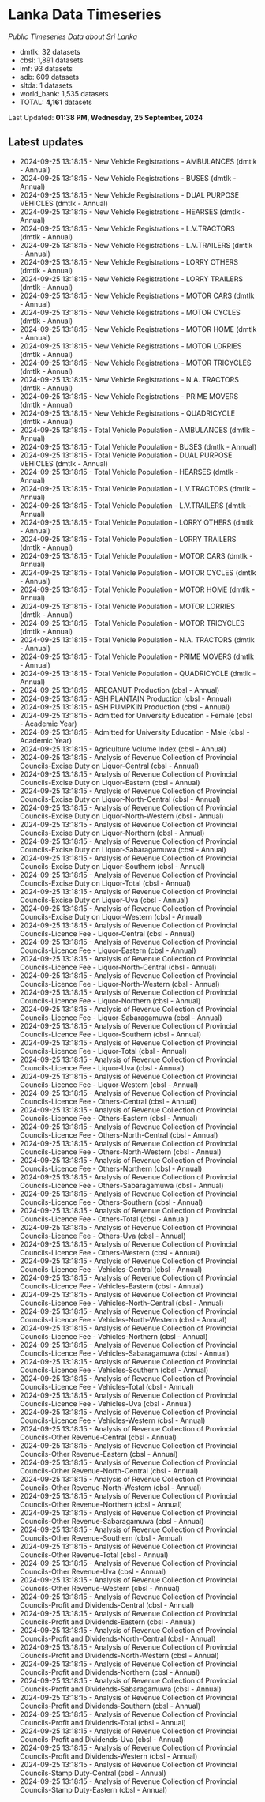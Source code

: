 # Lanka Data Timeseries
*Public Timeseries Data about Sri Lanka*

* dmtlk: 32 datasets
* cbsl: 1,891 datasets
* imf: 93 datasets
* adb: 609 datasets
* sltda: 1 datasets
* world_bank: 1,535 datasets
* TOTAL: **4,161** datasets

Last Updated: **01:38 PM, Wednesday, 25 September, 2024**

## Latest updates

* 2024-09-25 13:18:15 - New Vehicle Registrations - AMBULANCES (dmtlk - Annual)
* 2024-09-25 13:18:15 - New Vehicle Registrations - BUSES (dmtlk - Annual)
* 2024-09-25 13:18:15 - New Vehicle Registrations - DUAL PURPOSE VEHICLES (dmtlk - Annual)
* 2024-09-25 13:18:15 - New Vehicle Registrations - HEARSES (dmtlk - Annual)
* 2024-09-25 13:18:15 - New Vehicle Registrations - L.V.TRACTORS (dmtlk - Annual)
* 2024-09-25 13:18:15 - New Vehicle Registrations - L.V.TRAILERS (dmtlk - Annual)
* 2024-09-25 13:18:15 - New Vehicle Registrations - LORRY OTHERS (dmtlk - Annual)
* 2024-09-25 13:18:15 - New Vehicle Registrations - LORRY TRAILERS (dmtlk - Annual)
* 2024-09-25 13:18:15 - New Vehicle Registrations - MOTOR CARS (dmtlk - Annual)
* 2024-09-25 13:18:15 - New Vehicle Registrations - MOTOR CYCLES (dmtlk - Annual)
* 2024-09-25 13:18:15 - New Vehicle Registrations - MOTOR HOME (dmtlk - Annual)
* 2024-09-25 13:18:15 - New Vehicle Registrations - MOTOR LORRIES (dmtlk - Annual)
* 2024-09-25 13:18:15 - New Vehicle Registrations - MOTOR TRICYCLES (dmtlk - Annual)
* 2024-09-25 13:18:15 - New Vehicle Registrations - N.A. TRACTORS (dmtlk - Annual)
* 2024-09-25 13:18:15 - New Vehicle Registrations - PRIME MOVERS (dmtlk - Annual)
* 2024-09-25 13:18:15 - New Vehicle Registrations - QUADRICYCLE (dmtlk - Annual)
* 2024-09-25 13:18:15 - Total Vehicle Population - AMBULANCES (dmtlk - Annual)
* 2024-09-25 13:18:15 - Total Vehicle Population - BUSES (dmtlk - Annual)
* 2024-09-25 13:18:15 - Total Vehicle Population - DUAL PURPOSE VEHICLES (dmtlk - Annual)
* 2024-09-25 13:18:15 - Total Vehicle Population - HEARSES (dmtlk - Annual)
* 2024-09-25 13:18:15 - Total Vehicle Population - L.V.TRACTORS (dmtlk - Annual)
* 2024-09-25 13:18:15 - Total Vehicle Population - L.V.TRAILERS (dmtlk - Annual)
* 2024-09-25 13:18:15 - Total Vehicle Population - LORRY OTHERS (dmtlk - Annual)
* 2024-09-25 13:18:15 - Total Vehicle Population - LORRY TRAILERS (dmtlk - Annual)
* 2024-09-25 13:18:15 - Total Vehicle Population - MOTOR CARS (dmtlk - Annual)
* 2024-09-25 13:18:15 - Total Vehicle Population - MOTOR CYCLES (dmtlk - Annual)
* 2024-09-25 13:18:15 - Total Vehicle Population - MOTOR HOME (dmtlk - Annual)
* 2024-09-25 13:18:15 - Total Vehicle Population - MOTOR LORRIES (dmtlk - Annual)
* 2024-09-25 13:18:15 - Total Vehicle Population - MOTOR TRICYCLES (dmtlk - Annual)
* 2024-09-25 13:18:15 - Total Vehicle Population - N.A. TRACTORS (dmtlk - Annual)
* 2024-09-25 13:18:15 - Total Vehicle Population - PRIME MOVERS (dmtlk - Annual)
* 2024-09-25 13:18:15 - Total Vehicle Population - QUADRICYCLE (dmtlk - Annual)
* 2024-09-25 13:18:15 - ARECANUT Production (cbsl - Annual)
* 2024-09-25 13:18:15 - ASH PLANTAIN Production (cbsl - Annual)
* 2024-09-25 13:18:15 - ASH PUMPKIN Production (cbsl - Annual)
* 2024-09-25 13:18:15 - Admitted for University Education - Female (cbsl - Academic Year)
* 2024-09-25 13:18:15 - Admitted for University Education - Male (cbsl - Academic Year)
* 2024-09-25 13:18:15 - Agriculture Volume Index (cbsl - Annual)
* 2024-09-25 13:18:15 - Analysis of Revenue Collection of Provincial Councils-Excise Duty on Liquor-Central (cbsl - Annual)
* 2024-09-25 13:18:15 - Analysis of Revenue Collection of Provincial Councils-Excise Duty on Liquor-Eastern (cbsl - Annual)
* 2024-09-25 13:18:15 - Analysis of Revenue Collection of Provincial Councils-Excise Duty on Liquor-North-Central (cbsl - Annual)
* 2024-09-25 13:18:15 - Analysis of Revenue Collection of Provincial Councils-Excise Duty on Liquor-North-Western (cbsl - Annual)
* 2024-09-25 13:18:15 - Analysis of Revenue Collection of Provincial Councils-Excise Duty on Liquor-Northern (cbsl - Annual)
* 2024-09-25 13:18:15 - Analysis of Revenue Collection of Provincial Councils-Excise Duty on Liquor-Sabaragamuwa (cbsl - Annual)
* 2024-09-25 13:18:15 - Analysis of Revenue Collection of Provincial Councils-Excise Duty on Liquor-Southern (cbsl - Annual)
* 2024-09-25 13:18:15 - Analysis of Revenue Collection of Provincial Councils-Excise Duty on Liquor-Total (cbsl - Annual)
* 2024-09-25 13:18:15 - Analysis of Revenue Collection of Provincial Councils-Excise Duty on Liquor-Uva (cbsl - Annual)
* 2024-09-25 13:18:15 - Analysis of Revenue Collection of Provincial Councils-Excise Duty on Liquor-Western (cbsl - Annual)
* 2024-09-25 13:18:15 - Analysis of Revenue Collection of Provincial Councils-Licence Fee - Liquor-Central (cbsl - Annual)
* 2024-09-25 13:18:15 - Analysis of Revenue Collection of Provincial Councils-Licence Fee - Liquor-Eastern (cbsl - Annual)
* 2024-09-25 13:18:15 - Analysis of Revenue Collection of Provincial Councils-Licence Fee - Liquor-North-Central (cbsl - Annual)
* 2024-09-25 13:18:15 - Analysis of Revenue Collection of Provincial Councils-Licence Fee - Liquor-North-Western (cbsl - Annual)
* 2024-09-25 13:18:15 - Analysis of Revenue Collection of Provincial Councils-Licence Fee - Liquor-Northern (cbsl - Annual)
* 2024-09-25 13:18:15 - Analysis of Revenue Collection of Provincial Councils-Licence Fee - Liquor-Sabaragamuwa (cbsl - Annual)
* 2024-09-25 13:18:15 - Analysis of Revenue Collection of Provincial Councils-Licence Fee - Liquor-Southern (cbsl - Annual)
* 2024-09-25 13:18:15 - Analysis of Revenue Collection of Provincial Councils-Licence Fee - Liquor-Total (cbsl - Annual)
* 2024-09-25 13:18:15 - Analysis of Revenue Collection of Provincial Councils-Licence Fee - Liquor-Uva (cbsl - Annual)
* 2024-09-25 13:18:15 - Analysis of Revenue Collection of Provincial Councils-Licence Fee - Liquor-Western (cbsl - Annual)
* 2024-09-25 13:18:15 - Analysis of Revenue Collection of Provincial Councils-Licence Fee - Others-Central (cbsl - Annual)
* 2024-09-25 13:18:15 - Analysis of Revenue Collection of Provincial Councils-Licence Fee - Others-Eastern (cbsl - Annual)
* 2024-09-25 13:18:15 - Analysis of Revenue Collection of Provincial Councils-Licence Fee - Others-North-Central (cbsl - Annual)
* 2024-09-25 13:18:15 - Analysis of Revenue Collection of Provincial Councils-Licence Fee - Others-North-Western (cbsl - Annual)
* 2024-09-25 13:18:15 - Analysis of Revenue Collection of Provincial Councils-Licence Fee - Others-Northern (cbsl - Annual)
* 2024-09-25 13:18:15 - Analysis of Revenue Collection of Provincial Councils-Licence Fee - Others-Sabaragamuwa (cbsl - Annual)
* 2024-09-25 13:18:15 - Analysis of Revenue Collection of Provincial Councils-Licence Fee - Others-Southern (cbsl - Annual)
* 2024-09-25 13:18:15 - Analysis of Revenue Collection of Provincial Councils-Licence Fee - Others-Total (cbsl - Annual)
* 2024-09-25 13:18:15 - Analysis of Revenue Collection of Provincial Councils-Licence Fee - Others-Uva (cbsl - Annual)
* 2024-09-25 13:18:15 - Analysis of Revenue Collection of Provincial Councils-Licence Fee - Others-Western (cbsl - Annual)
* 2024-09-25 13:18:15 - Analysis of Revenue Collection of Provincial Councils-Licence Fee - Vehicles-Central (cbsl - Annual)
* 2024-09-25 13:18:15 - Analysis of Revenue Collection of Provincial Councils-Licence Fee - Vehicles-Eastern (cbsl - Annual)
* 2024-09-25 13:18:15 - Analysis of Revenue Collection of Provincial Councils-Licence Fee - Vehicles-North-Central (cbsl - Annual)
* 2024-09-25 13:18:15 - Analysis of Revenue Collection of Provincial Councils-Licence Fee - Vehicles-North-Western (cbsl - Annual)
* 2024-09-25 13:18:15 - Analysis of Revenue Collection of Provincial Councils-Licence Fee - Vehicles-Northern (cbsl - Annual)
* 2024-09-25 13:18:15 - Analysis of Revenue Collection of Provincial Councils-Licence Fee - Vehicles-Sabaragamuwa (cbsl - Annual)
* 2024-09-25 13:18:15 - Analysis of Revenue Collection of Provincial Councils-Licence Fee - Vehicles-Southern (cbsl - Annual)
* 2024-09-25 13:18:15 - Analysis of Revenue Collection of Provincial Councils-Licence Fee - Vehicles-Total (cbsl - Annual)
* 2024-09-25 13:18:15 - Analysis of Revenue Collection of Provincial Councils-Licence Fee - Vehicles-Uva (cbsl - Annual)
* 2024-09-25 13:18:15 - Analysis of Revenue Collection of Provincial Councils-Licence Fee - Vehicles-Western (cbsl - Annual)
* 2024-09-25 13:18:15 - Analysis of Revenue Collection of Provincial Councils-Other Revenue-Central (cbsl - Annual)
* 2024-09-25 13:18:15 - Analysis of Revenue Collection of Provincial Councils-Other Revenue-Eastern (cbsl - Annual)
* 2024-09-25 13:18:15 - Analysis of Revenue Collection of Provincial Councils-Other Revenue-North-Central (cbsl - Annual)
* 2024-09-25 13:18:15 - Analysis of Revenue Collection of Provincial Councils-Other Revenue-North-Western (cbsl - Annual)
* 2024-09-25 13:18:15 - Analysis of Revenue Collection of Provincial Councils-Other Revenue-Northern (cbsl - Annual)
* 2024-09-25 13:18:15 - Analysis of Revenue Collection of Provincial Councils-Other Revenue-Sabaragamuwa (cbsl - Annual)
* 2024-09-25 13:18:15 - Analysis of Revenue Collection of Provincial Councils-Other Revenue-Southern (cbsl - Annual)
* 2024-09-25 13:18:15 - Analysis of Revenue Collection of Provincial Councils-Other Revenue-Total (cbsl - Annual)
* 2024-09-25 13:18:15 - Analysis of Revenue Collection of Provincial Councils-Other Revenue-Uva (cbsl - Annual)
* 2024-09-25 13:18:15 - Analysis of Revenue Collection of Provincial Councils-Other Revenue-Western (cbsl - Annual)
* 2024-09-25 13:18:15 - Analysis of Revenue Collection of Provincial Councils-Profit and Dividends-Central (cbsl - Annual)
* 2024-09-25 13:18:15 - Analysis of Revenue Collection of Provincial Councils-Profit and Dividends-Eastern (cbsl - Annual)
* 2024-09-25 13:18:15 - Analysis of Revenue Collection of Provincial Councils-Profit and Dividends-North-Central (cbsl - Annual)
* 2024-09-25 13:18:15 - Analysis of Revenue Collection of Provincial Councils-Profit and Dividends-North-Western (cbsl - Annual)
* 2024-09-25 13:18:15 - Analysis of Revenue Collection of Provincial Councils-Profit and Dividends-Northern (cbsl - Annual)
* 2024-09-25 13:18:15 - Analysis of Revenue Collection of Provincial Councils-Profit and Dividends-Sabaragamuwa (cbsl - Annual)
* 2024-09-25 13:18:15 - Analysis of Revenue Collection of Provincial Councils-Profit and Dividends-Southern (cbsl - Annual)
* 2024-09-25 13:18:15 - Analysis of Revenue Collection of Provincial Councils-Profit and Dividends-Total (cbsl - Annual)
* 2024-09-25 13:18:15 - Analysis of Revenue Collection of Provincial Councils-Profit and Dividends-Uva (cbsl - Annual)
* 2024-09-25 13:18:15 - Analysis of Revenue Collection of Provincial Councils-Profit and Dividends-Western (cbsl - Annual)
* 2024-09-25 13:18:15 - Analysis of Revenue Collection of Provincial Councils-Stamp Duty-Central (cbsl - Annual)
* 2024-09-25 13:18:15 - Analysis of Revenue Collection of Provincial Councils-Stamp Duty-Eastern (cbsl - Annual)